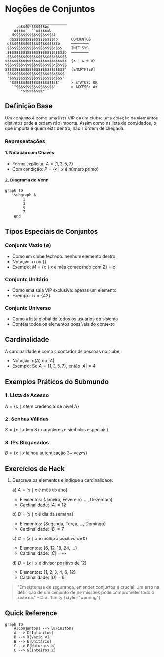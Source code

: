 # Noções de Conjuntos

```ascii
         ___________________
     .d$$$$*$$$$$$bc
    d$$$$"  `"$$$$$$b
   d$$$$$$$$$$$$$$$$$$b
  d$$$$$$$$$$$$$$$$$$$$b      CONJUNTOS
 d$$$$$$$$$$$$$$$$$$$$$$b     ════════
.$$$$$$$$$$$$$$$$$$$$$$$$$    INIT_SYS
.$$$$$$$$$$$$$$$$$$$$$$$$$$b  ════════
.$$$$$$$$$$$$$$$$$$$$$$$$$$$
$$$$$$$$$$$$$$$$$$$$$$$$$$$$  {x │ x ∈ U}
$$$$$$$$$$$$$$$$$$$$$$$$$$$$  
$$$$$$$$$$$$$$$$$$$$$$$$$$$'  [ENCRYPTED]
'$$$$$$$$$$$$$$$$$$$$$$$$$$  
 '$$$$$$$$$$$$$$$$$$$$$$$$'
  '$$$$$$$$$$$$$$$$$$$$$'     > STATUS: OK
   `"$$$$$$$$$$$$$$$$$"       > ACCESS: A+
     `"*$$$$$$$$$*"`         
```

## Definição Base

Um conjunto é como uma lista VIP de um clube: uma coleção de elementos distintos onde a ordem não importa. Assim como na lista de convidados, o que importa é quem está dentro, não a ordem de chegada.

### Representações

#### 1. Notação com Chaves
- Forma explícita: $A = \{1, 3, 5, 7\}$
- Com condição: $P = \{x \mid x \text{ é número primo}\}$

#### 2. Diagrama de Venn
```mermaid
graph TD
    subgraph A
        1
        3
        5
        7
    end
```

## Tipos Especiais de Conjuntos

### Conjunto Vazio ($\emptyset$)
- Como um clube fechado: nenhum elemento dentro
- Notação: $\emptyset$ ou $\{\}$
- Exemplo: $M = \{x \mid x \text{ é mês começando com Z}\} = \emptyset$

### Conjunto Unitário
- Como uma sala VIP exclusiva: apenas um elemento
- Exemplo: $U = \{42\}$

### Conjunto Universo
- Como a lista global de todos os usuários do sistema
- Contém todos os elementos possíveis do contexto

## Cardinalidade

A cardinalidade é como o contador de pessoas no clube:
- Notação: $n(A)$ ou $|A|$
- Exemplo: Se $A = \{1, 3, 5, 7\}$, então $|A| = 4$

## Exemplos Práticos do Submundo

### 1. Lista de Acesso
$A = \{x \mid x \text{ tem credencial de nível A}\}$

### 2. Senhas Válidas
$S = \{x \mid x \text{ tem 8+ caracteres e símbolos especiais}\}$

### 3. IPs Bloqueados
$B = \{x \mid x \text{ falhou autenticação 3+ vezes}\}$

## Exercícios de Hack

1. Descreva os elementos e indique a cardinalidade:

   a) $A = \{x \mid x \text{ é mês do ano}\}$
   - Elementos: {Janeiro, Fevereiro, ..., Dezembro}
   - Cardinalidade: $|A| = 12$

   b) $B = \{x \mid x \text{ é dia da semana}\}$
   - Elementos: {Segunda, Terça, ..., Domingo}
   - Cardinalidade: $|B| = 7$

   c) $C = \{x \mid x \text{ é múltiplo positivo de 6}\}$
   - Elementos: {6, 12, 18, 24, ...}
   - Cardinalidade: $|C| = \infty$

   d) $D = \{x \mid x \text{ é divisor positivo de 12}\}$
   - Elementos: {1, 2, 3, 4, 6, 12}
   - Cardinalidade: $|D| = 6$

> "Em sistemas de segurança, entender conjuntos é crucial. Um erro na definição de um conjunto de permissões pode comprometer todo o sistema." - Dra. Trinity
> {style="warning"}

## Quick Reference

```mermaid
graph TD
    A[Conjuntos] --> B[Finitos]
    A --> C[Infinitos]
    B --> D[Vazio ∅]
    B --> E[Unitário]
    C --> F[Naturais ℕ]
    C --> G[Inteiros ℤ]
```